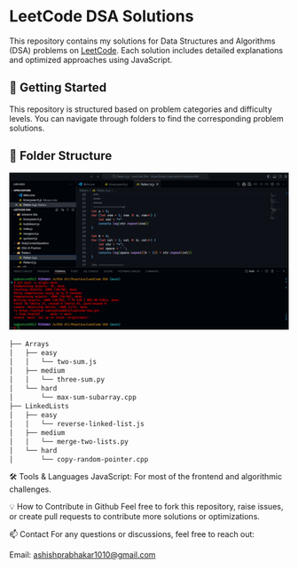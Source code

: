 # LeetCode DSA Solutions

This repository contains my solutions for Data Structures and Algorithms (DSA) problems on [LeetCode](https://leetcode.com/). Each solution includes detailed explanations and optimized approaches using JavaScript.

## 🚀 Getting Started

This repository is structured based on problem categories and difficulty levels. You can navigate through folders to find the corresponding problem solutions.

   
## 📁 Folder Structure
![Second loading Page](https://github.com/ashish8513/Leetcode-dsa/blob/main/vs%20code.png)

```plaintext
├── Arrays
│   ├── easy
│   │   └── two-sum.js
│   ├── medium
│   │   └── three-sum.py
│   └── hard
│       └── max-sum-subarray.cpp
├── LinkedLists
│   ├── easy
│   │   └── reverse-linked-list.js
│   ├── medium
│   │   └── merge-two-lists.py
│   └── hard
│       └── copy-random-pointer.cpp

````
🛠 Tools & Languages
JavaScript: For most of the frontend and algorithmic challenges.

💡 How to Contribute in Github
Feel free to fork this repository, raise issues, or create pull requests to contribute more solutions or optimizations.

📫 Contact
For any questions or discussions, feel free to reach out:

Email: ashishprabhakar1010@gmail.com
